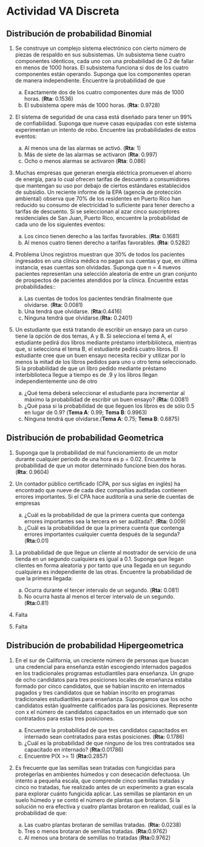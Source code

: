 # Actividad VA Discreta

## Distribución de probabilidad Binomial

1. Se construye un complejo sistema electrónico con cierto número de piezas de respaldo en sus subsistemas. Un subsistema tiene cuatro componentes idénticos, cada uno con una probabilidad de 0.2 de fallar en menos de 1000 horas. El subsistema funciona si dos de los cuatro componentes están operando. Suponga que los componentes operan de manera independiente. Encuentre la probabilidad de que
   <ol style="list-style-type: lower-alpha">
   <li>Exactamente dos de los cuatro componentes dure más de 1000 horas. (<b>Rta</b>: 0.1536) </li>
   <li>El subsistema opere más de 1000 horas. (<b>Rta</b>: 0.9728)</li>
   </ol>

2. El sistema de seguridad de una casa está diseñado para tener un 99% de confiabilidad. Suponga que nueve casas equipadas con este sistema experimentan un intento de robo. Encuentre las probabilidades de estos eventos:
   <ol style="list-style-type: lower-alpha">
   <li>Al menos una de las alarmas se activó. (<b>Rta</b>: 1) </li>
   <li>Más de siete de las alarmas se activaron  (<b>Rta</b>: 0.997)</li>
   <li>Ocho o menos alarmas se activaron   (<b>Rta</b>: 0.086)</li>
   </ol>

3. Muchas empresas que generan energía eléctrica promueven el ahorro de energía, para lo cual ofrecen tarifas de descuento a consumidores que mantengan su uso por debajo de ciertos estándares establecidos de subsidio. Un reciente informe de la EPA (agencia de protección ambiental) observa que 70% de los residentes en Puerto Rico han reducido su consumo de electricidad lo suficiente para tener derecho a tarifas de descuento. Si se seleccionan al azar cinco suscriptores residenciales de San Juan, Puerto Rico, encuentre la probabilidad de cada uno de los siguientes eventos:
   <ol style="list-style-type: lower-alpha">
   <li>Los cinco tienen derecho a las tarifas favorables. (<b>Rta</b>: 0.1681) </li>
   <li>Al menos cuatro tienen derecho a tarifas favorables.  (<b>Rta</b>: 0.5282)</li>
   </ol>

4. Problema Unos registros muestran que 30% de todos los pacientes ingresados en una clínica médica no pagan sus cuentas y que, en última instancia, esas cuentas son olvidadas. Suponga que n = 4 nuevos pacientes representan una selección aleatoria de entre un gran conjunto de prospectos de pacientes atendidos por la clínica. Encuentre estas probabilidades::
   <ol style="list-style-type: lower-alpha">
   <li>Las cuentas de todos los pacientes tendrán finalmente que olvidarse. (<b>Rta:</b> 0.0081) </li>
   <li>Una tendrá que olvidarse. (<b>Rta:</b>0.4416)</li>
   <li>Ninguna tendrá que olvidarse.(<b>Rta:</b> 0.2401)</li>
   </ol>

5. Un estudiante que está tratando de escribir un ensayo para un curso tiene la opción de dos temas, A y B. Si selecciona el tema A, el estudiante pedirá dos libros mediante préstamo interbiblioteca, mientras que, si selecciona el tema B, el estudiante pedirá cuatro libros. El estudiante cree que un buen ensayo necesita recibir y utilizar por lo menos la mitad de los libros pedidos para uno u otro tema seleccionado. Si la probabilidad de que un libro pedido mediante préstamo interbiblioteca llegue a tiempo es de .9 y los libros llegan independientemente uno de otro
   <ol style="list-style-type: lower-alpha">
   <li>¿Qué tema deberá seleccionar el estudiante para incrementar al máximo la probabilidad de escribir un buen ensayo? (<b>Rta:</b> 0.0081) </li>
   <li>¿Qué pasa si la probabilidad de que lleguen los libros es de sólo 0.5 en lugar de 0.9? (<b>Tema A</b>: 0.99; <b>Tema B</b>: 0.9963)</li>
   <li>Ninguna tendrá que olvidarse.(<b>Tema A</b>: 0.75; <b>Tema B</b>: 0.6875)</li>
   </ol>

## Distribución de probabilidad Geometrica

1. Suponga que la probabilidad de mal funcionamiento de un motor durante cualquier periodo de una hora es p = 0.02. Encuentre la probabilidad de que un motor determinado funcione bien dos horas. (**Rta**: 0.9604)
   
2. Un contador público certificado (CPA, por sus siglas en inglés) ha encontrado que nueve de cada diez compañías auditadas contienen errores importantes. Si el CPA hace auditoría a una serie de cuentas de empresas
   <ol style="list-style-type: lower-alpha">
   <li>¿Cuál es la probabilidad de que la primera cuenta que contenga errores importantes sea la tercera en ser auditada?. (<b>Rta:</b> 0.009) </li>
   <li>¿Cuál es la probabilidad de que la primera cuenta que contenga errores importantes cualquier cuenta después de la segunda? (<b>Rta:</b>0.01)</li>
   </ol>

3. La probabilidad de que llegue un cliente al mostrador de servicio de una tienda en un segundo cualquiera es igual a 0.1. Suponga que llegan clientes en forma aleatoria y por tanto que una llegada en un segundo cualquiera es independiente de las otras. Encuentre la probabilidad de que la primera llegada:
   <ol style="list-style-type: lower-alpha">
   <li>Ocurra durante el tercer intervalo de un segundo. (<b>Rta:</b> 0.081) </li>
   <li>No ocurra hasta al menos el tercer intervalo de un segundo. (<b>Rta:</b>0.81)</li>
   </ol>
   
4. Falta

5. Falta

## Distribución de probabilidad Hipergeometrica

1. En el sur de California, un creciente número de personas que buscan una credencial para enseñanza están escogiendo internados pagados en los tradicionales programas estudiantiles para enseñanza. Un grupo de ocho candidatos para tres posiciones locales de enseñanza estaba formado por cinco candidatos, que se habían inscrito en internados pagados y tres candidatos que se habían inscrito en programas tradicionales estudiantiles para enseñanza. Supongamos que los ocho candidatos están igualmente calificados para las posiciones. Represente con x el número de candidatos capacitados en un internado que son contratados para estas tres posiciones.
   <ol style="list-style-type: lower-alpha">
   <li>Encuentre la probabilidad de que tres candidatos capacitados en internado sean contratados para estas posiciones. (<b>Rta:</b> 0.1786) </li>
   <li>¿Cuál es la probabilidad de que ninguno de los tres contratados sea capacitado en internado? (<b>Rta:</b>0.01786)</li>
   <li>Encuentre P(X >= 1) (<b>Rta:</b>0.2857)</li>
   </ol>

2. Es frecuente que las semillas sean tratadas con fungicidas para protegerlas en ambientes húmedos y con desecación defectuosa. Un intento a pequeña escala, que comprende cinco semillas tratadas y cinco no tratadas, fue realizado antes de un experimento a gran escala para explorar cuánto fungicida aplicar. Las semillas se plantaron en un suelo húmedo y se contó el número de plantas que brotaron. Si la solución no era efectiva y cuatro plantas brotaron en realidad, cuál es la probabilidad de que:
   <ol style="list-style-type: lower-alpha">
   <li>Las cuatro plantas brotaran de semillas tratadas. (<b>Rta:</b> 0.0238) </li>
   <li>Tres o menos brotaran de semillas tratadas. (<b>Rta:</b>0.9762)</li>
   <li>Al menos una brotara de semillas no tratadas (<b>Rta:</b>0.9762)</li>
   </ol>




